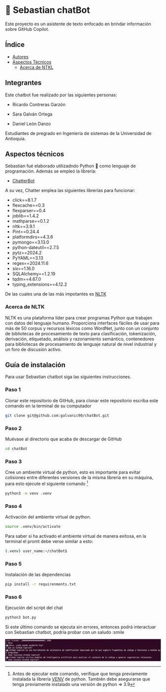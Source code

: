 # 🤖 Sebastian chatBot 

Este proyecto es un asistente de texto enfocado en brindar información sobre GitHub Copilot.

## **Índice**
- [Autores](#autores)
- [Aspectos Técnicos](#aspec-tech)
    - [Acerca de NTKL](#ntkl)




## Integrantes 
<div id='autores' />
Este chatbot fue realizado por las siguientes personas:

* Ricardo Contreras Garzón

* Sara Galván Ortega

* Daniel León Danzo

Estudiantes de pregrado en Ingeniería de sistemas de la Universidad de Antioquia.

## Aspectos técnicos
<div id='aspec-tech' />

Sebastian fué elaborado utilizadndo Python 🐍 como lenguaje de programación. Además se empleó la librería:

* [ChatterBot](https://chatterbot.readthedocs.io/en/stable/) 

A su vez, Chatter emplea las siguientes librerías para funcionar:

* click==8.1.7
* flexcache==0.3
* flexparser==0.4
* joblib==1.4.2
* mathparse==0.1.2
* nltk==3.9.1
* Pint==0.24.4
* platformdirs==4.3.6
* pymongo==3.13.0
* python-dateutil==2.7.5
* pytz==2024.2
* PyYAML==3.13
* regex==2024.11.6
* six==1.16.0
* SQLAlchemy==1.2.19
* tqdm==4.67.0
* typing_extensions==4.12.2

De las cuales una de las más impotantes es [NLTK](https://www.nltk.org/)

### Acerca de NLTK 
<div id='ntkl' />

NLTK es una plataforma líder para crear programas Python que trabajen con datos del lenguaje humano. Proporciona interfaces fáciles de usar para más de 50 corpus y recursos léxicos como WordNet, junto con un conjunto de bibliotecas de procesamiento de texto para clasificación, tokenización, derivación, etiquetado, análisis y razonamiento semántico, contenedores para bibliotecas de procesamiento de lenguaje natural de nivel industrial y un foro de discusión activo.

## Guía de instalación

Para usar Sebastian chatbot siga las siguientes instrucciones. 

### Paso 1

Clonar este repositorio de GitHub, para clonar este repositorio escriba este comando en la terminal de su computador

```bash
git clone git@github.com:galvanic90/chatBot.git
```

### Paso 2
Muévase al directorio que acaba de descargar de GitHub

```bash
cd chatBot
```

### Paso 3
Cree un ambiente virtual de python, esto es importante para evitar colisiones entre diferentes versiones de la misma librería en su máquina, para esto ejecute el siguiente comando [^1] 

```bash
python3 -m venv .venv
```

[^1]: Antes de ejecutar este comando, verifique que tenga previamente instalada la librería [VENV](https://docs.python.org/3/library/venv.html) de python. También debe asegurarse que tenga previamente instalado una versión de python => 3.9

### Paso 4 
Activación del ambiente virtual de python.

```bash
source .venv/bin/activate
```
Para saber si ha activado el ambiente virtual de manera exitosa, en la terminal el promt debe verse similar a esto:

```bash
(.venv) user_name:~/chatBot$
```

### Paso 5 
Instalación de las dependencias

```bash
pip install -r requirenments.txt
```

### Paso 6 
Ejecución del script del chat

```bash
python3 bot.py
```

Si este último comando se ejecuta sin errores, entonces podrá interactuar con Sebastian chatbot, podría probar con un saludo :smile 

![img-ejemplo](/assets/Captura%20desde%202024-11-18%2010-39-48.png)

